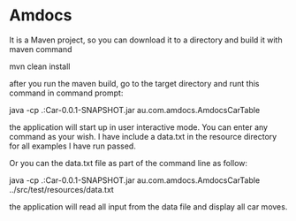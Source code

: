 # Amdocs

It is a Maven project, so you can download it to a directory and build it with maven command

mvn clean install

after you run the maven build, go to the target directory and runt this command in command prompt:


java -cp .:Car-0.0.1-SNAPSHOT.jar au.com.amdocs.AmdocsCarTable

the application will start up in user interactive mode. You can enter any command as your wish. I have include a data.txt in the resource directory for all examples I have run passed.


Or you can the data.txt file as part of the command line as follow:

java -cp .:Car-0.0.1-SNAPSHOT.jar au.com.amdocs.AmdocsCarTable ../src/test/resources/data.txt


the application will read all input from the data file and display all car moves.
